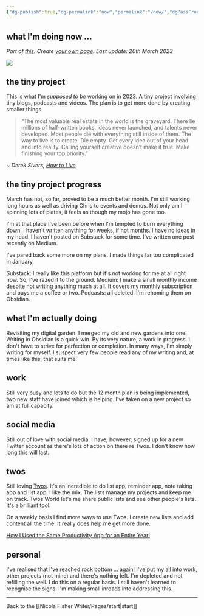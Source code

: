 ```yaml
---
{"dg-publish":true,"dg-permalink":"now","permalink":"/now/","dgPassFrontmatter":true,"created":"","updated":""}
---
```



## what I'm doing now ... 

*Part of [this](https://nownownow.com/about). Create [your own page](https://nownownow.com/about). Last update: 20th March 2023*

![](https://source.unsplash.com/KjnR2yEgit0/1900x1200)

## the tiny project

This is what I'm *supposed to be* working on in 2023. A tiny project involving tiny blogs, podcasts and videos. The plan is to get more done by creating smaller things.

> “The most valuable real estate in the world is the graveyard. There lie millions of half-written books, ideas never launched, and talents never developed. Most people die with everything still inside of them. The way to live is to create. Die empty. Get every idea out of your head and into reality. Calling yourself creative doesn’t make it true. Make finishing your top priority.”

~ *Derek Sivers, [How to Live](https://londonwriterssalon.us4.list-manage.com/track/click?u=8b047263967451488070a8ad0&id=b1c88d16a9&e=bc5cbc9b90)*

## the tiny project progress

March has not, so far, proved to be a much better month. I'm still working long hours as well as driving Chris to events and demos. Not only am I spinning lots of plates, it feels as though my mojo has gone too.

I'm at that place I've been before when I'm tempted to burn everything down. I haven't written anything for weeks, if not months. I have no ideas in my head. I haven't posted on Substack for some time. I've written one post recently on Medium. 

I've pared back some more on my plans. I made things far too complicated in January. 

Substack: I really like this platform but it's not working for me at all right now. So, I've razed it to the ground.
Medium: I make a small monthly income despite not writing anything much at all. It covers my monthly subscription and buys me a coffee or two.
Podcasts: all deleted. I'm rehoming them on Obsidian.

## what I'm actually doing

Revisiting my digital garden. I merged my old and new gardens into one. Writing in Obsidian is a quick win. By its very nature, a work in progress. I don't have to strive for perfection or completion. In many ways, I'm simply writing for myself. I suspect very few people read any of my writing and, at times like this, that suits me. 

## work

Still very busy and lots to do but the 12 month plan is being implemented, two new staff have joined which is helping. I've taken on a new project so am at full capacity.

## social media

Still out of love with social media. I have, however, signed up for a new Twitter account as there's lots of action on there re Twos. I don't know how long this will last.

## twos

Still loving [Twos](https://www.TwosApp.com?code=nicola). It's an incredible to do list app, reminder app, note taking app and list app. I like the mix. The lists manage my projects and keep me on track. Twos World let's me share public lists and see other people's lists. It's a brilliant tool. 

On a weekly basis I find more ways to use Twos. I create new lists and add content all the time. It really does help me get more done.

[How I Used the Same Productivity App for an Entire Year!](https://medium.com/talkingtech/how-i-used-the-same-productivity-app-for-an-entire-year-41924d15028c?sk=f2ac98f5fa8523b142f915a6e1ce2af6)

## personal

I've realised that I've reached rock bottom ... again! I've put my all into work, other projects (not mine) and there's nothing left. I'm depleted and not refilling the well. I do this on a regular basis. I still haven't learned to recognise the signs. I'm making small inroads into addressing this.

---

Back to the [[Nicola Fisher Writer/Pages/start\|start]]
